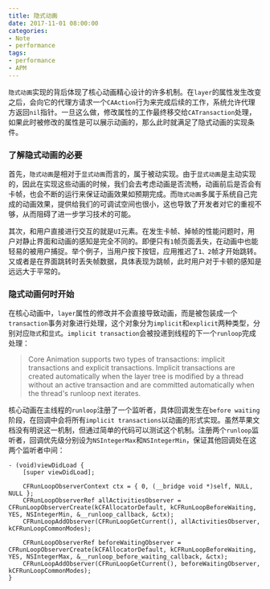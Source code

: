 ```yaml
---
title: 隐式动画
date: 2017-11-01 08:00:00
categories:
- Note
- performance
tags:
- performance
- APM
---
```


`隐式动画`实现的背后体现了核心动画精心设计的许多机制。在`layer`的属性发生改变之后，会向它的代理方请求一个`CAAction`行为来完成后续的工作，系统允许代理方返回`nil`指针。一旦这么做，修改属性的工作最终移交给`CATransaction`处理，如果此时被修改的属性是可以展示动画的，那么此时就满足了隐式动画的实现条件。

### 了解隐式动画的必要

首先，`隐式动画`是相对于`显式动画`而言的，属于被动实现。由于`显式动画`是主动实现的，因此在实现这些动画的时候，我们会去考虑动画是否流畅，动画前后是否会有卡帧，也会不断的运行来保证动画效果如预期完成。而`隐式动画`多属于系统自己完成的动画效果，提供给我们的可调试空间也很小，这也导致了开发者对它的重视不够，从而阻碍了进一步学习技术的可能。

其次，和用户直接进行交互的就是`UI`元素。在发生卡帧、掉帧的性能问题时，用户对静止界面和动画的感知是完全不同的。即便只有`1`帧页面丢失，在动画中也能轻易的被用户捕捉。举个例子，当用户按下按钮，应用推迟了`1、2`帧才开始跳转。又或者是在界面跳转时丢失帧数据，具体表现为跳帧，此时用户对于卡顿的感知是远远大于平常的。

### 隐式动画何时开始
在核心动画中，`layer`属性的修改并不会直接导致动画，而是被包装成一个`transaction`事务对象进行处理，这个对象分为`implicit`和`explicit`两种类型，分别对应`隐式`和`显式`。`implicit transaction`会被投递到线程的下一个`runloop`完成处理：

> Core Animation supports two types of transactions: implicit transactions and explicit transactions. Implicit transactions are created automatically when the layer tree is modified by a thread without an active transaction and are committed automatically when the thread's runloop next iterates.

核心动画在主线程的`runloop`注册了一个监听者，具体回调发生在`before waiting`阶段，在回调中会将所有`implicit transactions`以动画的形式实现。虽然苹果文档没有明说这一机制，但通过简单的代码可以测试这个机制。注册两个`runloop`监听者，回调优先级分别设为`NSIntegerMax`和`NSIntegerMin`，保证其他回调处在这两个监听者中间：

    - (void)viewDidLoad {
        [super viewDidLoad];
        
        CFRunLoopObserverContext ctx = { 0, (__bridge void *)self, NULL, NULL };
        CFRunLoopObserverRef allActivitiesObserver = CFRunLoopObserverCreate(kCFAllocatorDefault, kCFRunLoopBeforeWaiting, YES, NSIntegerMin, &__runloop_callback, &ctx);
        CFRunLoopAddObserver(CFRunLoopGetCurrent(), allActivitiesObserver, kCFRunLoopCommonModes);
        
        CFRunLoopObserverRef beforeWaitingObserver = CFRunLoopObserverCreate(kCFAllocatorDefault, kCFRunLoopBeforeWaiting, YES, NSIntegerMax, &__runloop_before_waiting_callback, &ctx);
        CFRunLoopAddObserver(CFRunLoopGetCurrent(), beforeWaitingObserver, kCFRunLoopCommonModes);
    }


